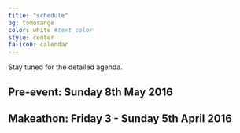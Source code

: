 ```yaml
---
title: "schedule"
bg: tomorange 
color: white #text color
style: center
fa-icon: calendar 
---
```


Stay tuned for the detailed agenda.

<h2>Pre-event: Sunday 8th May 2016</h2>



<h2>Makeathon: Friday 3 - Sunday 5th April 2016</h2>


